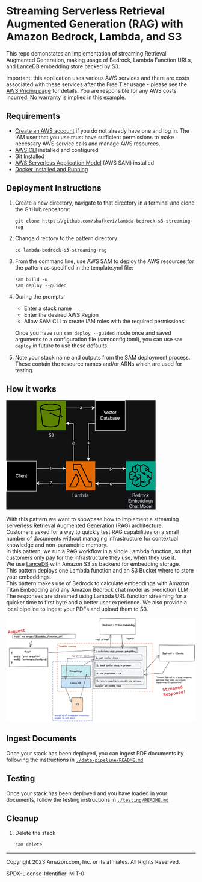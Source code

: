 # Streaming Serverless Retrieval Augmented Generation (RAG) with Amazon Bedrock, Lambda, and S3

This repo demonstates an implementation of streaming Retrieval Augmented Generation, making usage of Bedrock, Lambda Function URLs, and LanceDB embedding store backed by S3.


Important: this application uses various AWS services and there are costs associated with these services after the Free Tier usage - please see the [AWS Pricing page](https://aws.amazon.com/pricing/) for details. You are responsible for any AWS costs incurred. No warranty is implied in this example.

## Requirements

* [Create an AWS account](https://portal.aws.amazon.com/gp/aws/developer/registration/index.html) if you do not already have one and log in. The IAM user that you use must have sufficient permissions to make necessary AWS service calls and manage AWS resources.
* [AWS CLI](https://docs.aws.amazon.com/cli/latest/userguide/install-cliv2.html) installed and configured
* [Git Installed](https://git-scm.com/book/en/v2/Getting-Started-Installing-Git)
* [AWS Serverless Application Model](https://docs.aws.amazon.com/serverless-application-model/latest/developerguide/serverless-sam-cli-install.html) (AWS SAM) installed
* [Docker Installed and Running](https://docs.aws.amazon.com/serverless-application-model/latest/developerguide/install-docker.html)

## Deployment Instructions

1. Create a new directory, navigate to that directory in a terminal and clone the GitHub repository:
    ``` 
    git clone https://github.com/shafkevi/lambda-bedrock-s3-streaming-rag
    ```
1. Change directory to the pattern directory:
    ```
    cd lambda-bedrock-s3-streaming-rag
    ```
1. From the command line, use AWS SAM to deploy the AWS resources for the pattern as specified in the template.yml file:
    ```
    sam build -u
    sam deploy --guided
    ```
1. During the prompts:
    * Enter a stack name
    * Enter the desired AWS Region
    * Allow SAM CLI to create IAM roles with the required permissions.

    Once you have run `sam deploy --guided` mode once and saved arguments to a configuration file (samconfig.toml), you can use `sam deploy` in future to use these defaults.

1. Note your stack name and outputs from the SAM deployment process. These contain the resource names and/or ARNs which are used for testing.

## How it works
![high level diagram](./assets/StreamingServerlessRAG.png)

With this pattern we want to showcase how to implement a streaming serverless Retrieval Augmented Generation (RAG) architecture.  
Customers asked for a way to quickly test RAG capabilities on a small number of documents without managing infrastructure for contextual knowledge and non-parametric memory.  
In this pattern, we run a RAG workflow in a single Lambda function, so that customers only pay for the infrastructure they use, when they use it.  
We use [LanceDB](https://lancedb.com/) with Amazon S3 as backend for embedding storage.  
This pattern deploys one Lambda function and an S3 Bucket where to store your embeddings.  
This pattern makes use of Bedrock to calculate embeddings with Amazon Titan Embedding and any Amazon Bedrock chat model as prediction LLM. 
The responses are streamed using Lambda URL function streaming for a quicker time to first byte and a better user experience.
We also provide a local pipeline to ingest your PDFs and upload them to S3.

![Full architecture](./assets/full-architecture.png)

## Ingest Documents
Once your stack has been deployed, you can ingest PDF documents by following the instructions in [`./data-pipeline/README.md`](./data-pipeline/README.md)

## Testing
Once your stack has been deployed and you have loaded in your documents, follow the testing instructions in [`./testing/README.md`](./testing/README.md)

## Cleanup
 
1. Delete the stack
    ```bash
    sam delete
    ```

----
Copyright 2023 Amazon.com, Inc. or its affiliates. All Rights Reserved.

SPDX-License-Identifier: MIT-0
